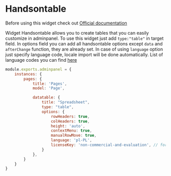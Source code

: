 # Handsontable

Before using this widget check out [Official documentation](https://handsontable.com/docs/)

Widget Handsontable allows you to create tables that you can easily customize
in adminpanel. To use this widget just add `type:"table"` in target field.
In options field you can add all handsontable options except `data` and `afterChange`
function, they are already set. In case of using `language` option just specify
language code, locale import will be done automatically. List of language codes you
can find [here](https://handsontable.com/docs/language/#list-of-available-languages)

```javascript
module.exports.adminpanel = {
    instances: {
        pages: {
            title: 'Pages', 
            model: 'Page',

            datatable: {
                title: "Spreadsheet",
                type: "table",
                options: {
                    rowHeaders: true,
                    colHeaders: true,
                    height: 'auto',
                    contextMenu: true,
                    manualRowMove: true,
                    language: 'pl-PL',
                    licenseKey: 'non-commercial-and-evaluation', // for non-commercial use only
                }
            },
        }
    }
}
```

